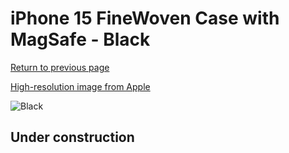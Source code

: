 # iPhone 15 FineWoven Case with MagSafe - Black

[Return to previous page](/iphone_15)

[High-resolution image from Apple](https://store.storeimages.cdn-apple.com/8756/as-images.apple.com/is/MT393?wid=4500&hei=4500&fmt=png)

<div style="width: 500px"><img src="/everyphone/MT393.png" alt="Black"></div>

## Under construction
